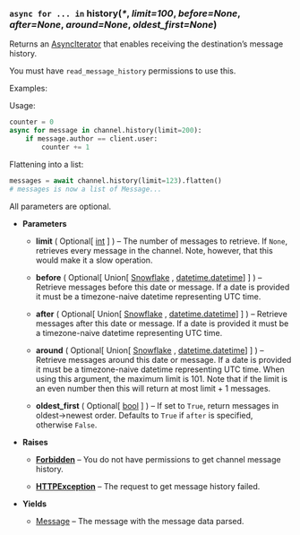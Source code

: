 ### `async for ... in` history(_\*_, *limit=100*, *before=None*, *after=None*, *around=None*, *oldest_first=None*)[](https://discordpy.readthedocs.io/en/v1.7.3/api.html#discord.abc.Messageable.history)

Returns an [AsyncIterator](discord/Async%20Iterator/AsyncIterator/AsyncIterator) that enables receiving the destination’s message history.

You must have `read_message_history` permissions to use this.

Examples:

Usage:
```python
counter = 0
async for message in channel.history(limit=200):
    if message.author == client.user:
        counter += 1
```
Flattening into a list:
```python
messages = await channel.history(limit=123).flatten()
# messages is now a list of Message...
```

All parameters are optional.

- **Parameters**

	-   **limit** ( Optional[ [int](https://docs.python.org/3/library/functions.html#int "(in Python v3.9)") ] ) – The number of messages to retrieve. If `None`, retrieves every message in the channel. Note, however, that this would make it a slow operation.
    
	-   **before** ( Optional\[ Union\[ [Snowflake](discord/Abstract%20Base%20Classes/Snowflake/Snowflake) , [datetime.datetime](https://docs.python.org/3/library/datetime.html#datetime.datetime "(in Python v3.9)")] ] ) – Retrieve messages before this date or message. If a date is provided it must be a timezone-naive datetime representing UTC time.
    
	-   **after** ( Optional\[ Union\[ [Snowflake](discord/Abstract%20Base%20Classes/Snowflake/Snowflake) , [datetime.datetime](https://docs.python.org/3/library/datetime.html#datetime.datetime "(in Python v3.9)")] ] ) – Retrieve messages after this date or message. If a date is provided it must be a timezone-naive datetime representing UTC time.
    
	-   **around** ( Optional\[ Union\[ [Snowflake](discord/Abstract%20Base%20Classes/Snowflake/Snowflake) , [datetime.datetime](https://docs.python.org/3/library/datetime.html#datetime.datetime "(in Python v3.9)")] ] ) – Retrieve messages around this date or message. If a date is provided it must be a timezone-naive datetime representing UTC time. When using this argument, the maximum limit is 101. Note that if the limit is an even number then this will return at most limit + 1 messages.
    
	-   **oldest_first** ( Optional\[ [bool](https://docs.python.org/3/library/functions.html#bool "(in Python v3.9)") ] ) – If set to `True`, return messages in oldest->newest order. Defaults to `True` if `after` is specified, otherwise `False`.
    

- **Raises**

	-   [**Forbidden**](discord/Exceptions/Forbidden) – You do not have permissions to get channel message history.
    
	-   [**HTTPException**](discord/Exceptions/HTTPException) – The request to get message history failed.
    

- **Yields**

	- [Message](discord/Discord%20Models/Message/Message) – The message with the message data parsed.

